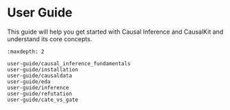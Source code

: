 # User Guide

This guide will help you get started with Causal Inference and CausalKit and understand its core concepts.

```{toctree}
:maxdepth: 2

user-guide/causal_inference_fundamentals
user-guide/installation
user-guide/causaldata
user-guide/eda
user-guide/inference
user-guide/refutation
user-guide/cate_vs_gate
```
